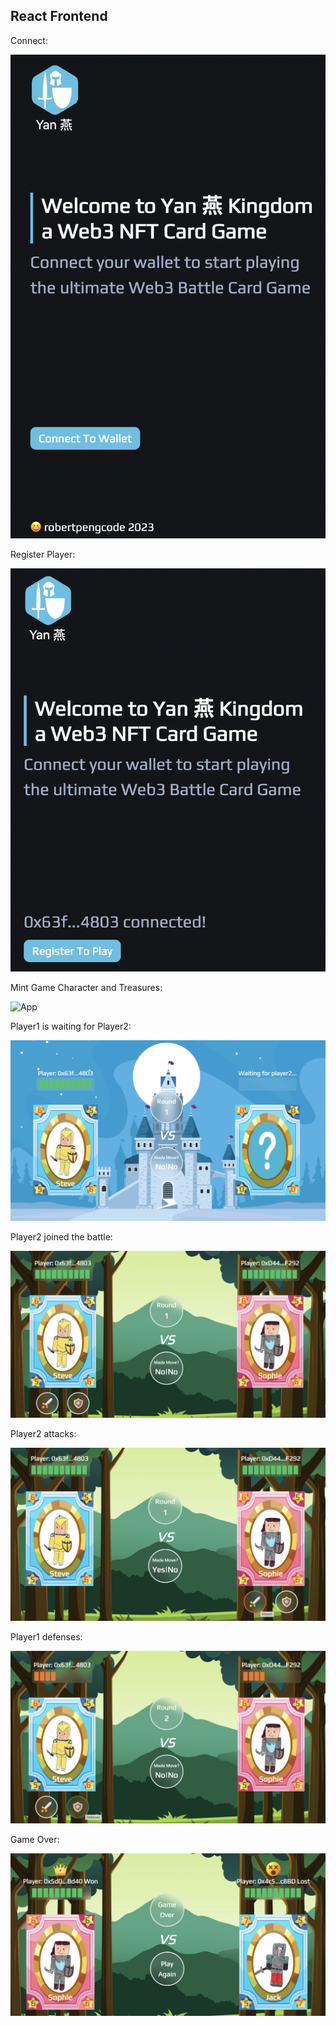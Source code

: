 ## React Frontend

Connect:

![App](image/connect.png)

Register Player:

![App](image/register.png)

Mint Game Character and Treasures:

![App](imgage/mint.png)

Player1 is waiting for Player2:

![App](image/player1.png)

Player2 joined the battle:

![App](image/player2.png)

Player2 attacks:

![App](image/attack.png)

Player1 defenses:

![App](image/defense.png)

Game Over:

![App](image/final.png)
